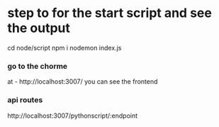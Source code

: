 # step to for the start script and see the output 
cd node/script
npm i
nodemon index.js

### go to the chorme 
at - http://localhost:3007/ you can see the frontend 

### api routes
http://localhost:3007/pythonscript/:endpoint
